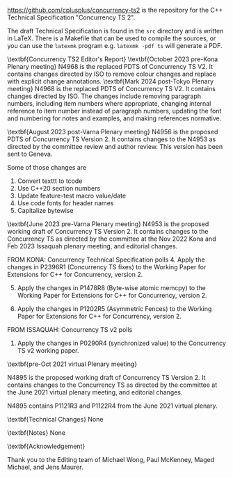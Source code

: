 <https://github.com/cplusplus/concurrency-ts2> is the repository for
the C++ Technical Specification "Concurrency TS 2".

The draft Technical Specification is found in the `src` directory and is
written in LaTeX. There is a Makefile that can be used to compile the
sources, or you can use the `latexmk` program e.g. `latexmk -pdf ts`
will generate a PDF.

\textbf{Concurrency TS2 Editor's Report}
\textbf{October 2023 pre-Kona Plenary meeting}
N4968 is the replaced PDTS of Concurrency TS V2.
It contains changes directed by ISO to remove colour changes and replace with explicit change annotations. 
\textbf{Mark 2024 post-Tokyo Plenary meeting} N4968 is the replaced PDTS of Concurrency TS V2. It contains changes directed by ISO. The changes include removing paragraph numbers, including item numbers where appropriate, changing internal reference to item number instead of paragraph numbers, updating the font and numbering for notes and examples, and making references normative.

\textbf{August 2023 post-Varna Plenary meeting}
N4956 is the proposed PDTS of Concurrency TS Version 2.
It contains changes to the N4953 as directed by the committee review and author review. This version has been sent to Geneva. 

Some of those changes are
1. Convert texttt to tcode
2. Use C++20 section numbers
3. Update feature-test macro value/date
4. Use code fonts for header names
5. Capitalize bytewise


\textbf{June 2023 pre-Varna Plenary meeting}
N4953 is the proposed working draft of Concurrency TS Version 2. It contains changes to the Concurrency  TS as directed by the committee at the Nov 2022 Kona and Feb 2023 Issaquah plenary meeting, and editorial changes.

FROM KONA:
Concurrency Technical Specification polls
4. Apply the changes in P2396R1 (Concurrency TS fixes) to the Working Paper for Extensions for C++ for Concurrency, version 2.

5. Apply the changes in P1478R8 (Byte-wise atomic memcpy) to the Working Paper for Extensions for C++ for Concurrency, version 2.

6. Apply the changes in P1202R5 (Asymmetric Fences) to the Working Paper for Extensions for C++ for Concurrency, version 2.

FROM ISSAQUAH:
Concurrency TS v2 polls
1. Apply the changes in P0290R4 (synchronized value) to the Concurrency TS v2 working paper.



\textbf{pre-Oct 2021 virtual Plenary meeting}

N4895 is the proposed working draft of Concurrency TS Version 2. It contains changes to the Concurrency  TS as directed by the committee at the June 2021 virtual plenary meeting, and editorial changes.

N4895 contains P1121R3 and P1122R4 from the June 2021 virtual plenary.

\textbf{Technical Changes}
None

\textbf{Notes}
None

\textbf{Acknowledgement}

Thank you to the Editing team of Michael Wong, Paul McKenney, Maged Michael, and Jens Maurer. 
